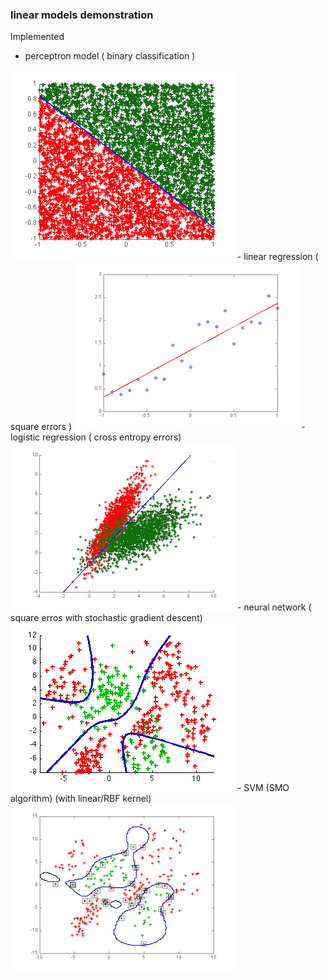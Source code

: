 ### linear models demonstration
Implemented

-    perceptron model ( binary classification )

<img src="https://github.com/wyli/linear-models/raw/master/pla.png">
-    linear regression ( square errors )

<img src="https://github.com/wyli/linear-models/raw/master/lra.png">
-    logistic regression ( cross entropy errors)

<img src="https://github.com/wyli/linear-models/raw/master/log.png">
-    neural network ( square erros with stochastic gradient descent)

<img src="http://github.com/wyli/linear-models/raw/master/neur.png">
-    SVM (SMO algorithm) (with linear/RBF kernel)
<img src="https://github.com/wyli/linear-models/raw/master/smo.png">
